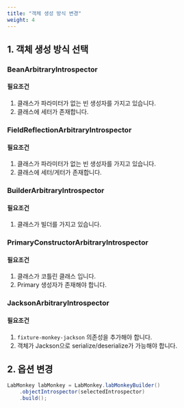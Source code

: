 ```yaml
---
title: "객체 생성 방식 변경"
weight: 4
---
```

## 1. 객체 생성 방식 선택
### BeanArbitraryIntrospector
#### 필요조건
1. 클래스가 파라미터가 없는 빈 생성자를 가지고 있습니다.
2. 클래스에 세터가 존재합니다.

### FieldReflectionArbitraryIntrospector
#### 필요조건
1. 클래스가 파라미터가 없는 빈 생성자를 가지고 있습니다.
2. 클래스에 세터/게터가 존재합니다.

### BuilderArbitraryIntrospector
#### 필요조건
1. 클래스가 빌더를 가지고 있습니다.

### PrimaryConstructorArbitraryIntrospector
#### 필요조건
1. 클래스가 코틀린 클래스 입니다.
2. Primary 생성자가 존재해야 합니다.

### JacksonArbitraryIntrospector
#### 필요조건
1. `fixture-monkey-jackson` 의존성을 추가해야 합니다.
2. 객체가 Jackson으로 serialize/deserialize가 가능해야 합니다.

## 2. 옵션 변경
```java
LabMonkey labMonkey = LabMonkey.labMonkeyBuilder()
    .objectIntrospector(selectedIntrospector)
    .build();
```
